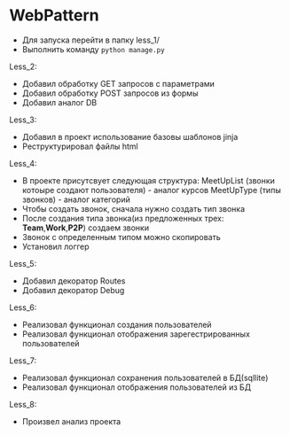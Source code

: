# WebPattern
* Для запуска перейти в папку less_1/
* Выполнить команду `python manage.py`

Less_2:
* Добавил обработку GET запросов c параметрами
* Добавил обработку POST запросов из формы
* Добавил аналог DB

Less_3:
* Добавил в проект использование базовы шаблонов jinja
* Реструктурировал файлы html

Less_4:
* В проекте присутсвует следующая структура:
  MeetUpList (звонки котоыре создают пользователя) - аналог курсов
  MeetUpType (типы звонков) - аналог категорий
* Чтобы создать звонок, сначала нужно создать тип звонка
* После создания типа звонка(из предложенных трех: **Team**,**Work**,**P2P**) создаем звонки
* Звонок с определенным типом можно скопировать
* Установил логгер

Less_5:
* Добавил декоратор Routes
* Добавил декоратор Debug

Less_6:
* Реализовал функционал создания пользователей 
* Реализовал функционал отображения зарегестрированных пользователей

Less_7:
* Реализовал функционал сохранения пользователей в БД(sqllite)
* Реализовал функционал отображения пользователей из БД

Less_8:
* Произвел анализ проекта

